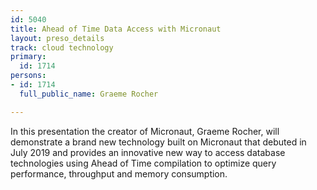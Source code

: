 ```yaml
---
id: 5040
title: Ahead of Time Data Access with Micronaut
layout: preso_details
track: cloud technology
primary:
  id: 1714
persons:
- id: 1714
  full_public_name: Graeme Rocher

---
```

In this presentation the creator of Micronaut, Graeme Rocher, will demonstrate a brand new technology built on Micronaut that debuted in July 2019 and provides an innovative new way to access database technologies using Ahead of Time compilation to optimize query performance, throughput and memory consumption.